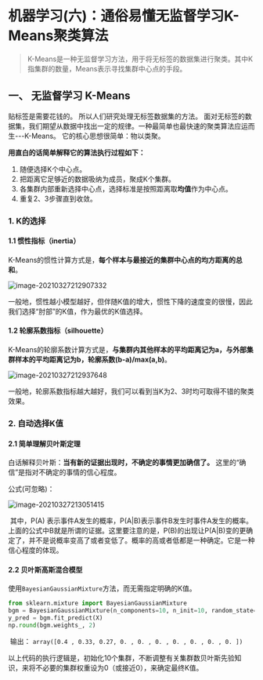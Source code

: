 # 机器学习(六)：通俗易懂无监督学习K-Means聚类算法

> K-Means是一种无监督学习方法，用于将无标签的数据集进行聚类。其中K指集群的数量，Means表示寻找集群中心点的手段。

## 一、 无监督学习 K-Means

贴标签是需要花钱的。
所以人们研究处理无标签数据集的方法。
面对无标签的数据集，我们期望从数据中找出一定的规律。一种最简单也最快速的聚类算法应运而生---K-Means。
它的核心思想很简单：物以类聚。

**用直白的话简单解释它的算法执行过程如下：**

1. 随便选择K个中心点。
2. 把距离它足够近的数据吸纳为成员，聚成K个集群。
3. 各集群内部重新选择中心点，选择标准是按照距离取**均值**作为中心点。
4. 重复2、3步骤直到收敛。

### 1. K的选择

#### 1.1 惯性指标（inertia）

​	K-Means的惯性计算方式是，**每个样本与最接近的集群中心点的均方距离的总和**。

![image-20210327212907332](https://i.loli.net/2021/03/27/qtZkYlypiHUSPg3.png)

​	一般地，惯性越小模型越好，但伴随K值的增大，惯性下降的速度变的很慢，因此我们选择“肘部”的K值，作为最优的K值选择。

#### 1.2 轮廓系数指标（silhouette）

​	K-Means的轮廓系数计算方式是，**与集群内其他样本的平均距离记为a，与外部集群样本的平均距离记为b，轮廓系数(b-a)/max(a,b)**。

![image-20210327212937648](https://i.loli.net/2021/03/27/UxZ8CMlKVpXcaWn.png)

​	一般地，轮廓系数指标越大越好，我们可以看到当K为2、3时均可取得不错的聚类效果。

### 2. 自动选择K值

#### 2.1 简单理解贝叶斯定理

​	白话解释贝叶斯：**当有新的证据出现时，不确定的事情更加确信了。** 这里的“确信”是指对不确定的事情的信心程度。

公式(可忽略)：

![image-20210327213051415](https://i.loli.net/2021/03/27/9bKUs6aHzjiZq8X.png)

​	其中，P(A) 表示事件A发生的概率，P(A|B)表示事件B发生时事件A发生的概率。上面的公式中B就是所谓的证据。这里要注意的是，P(B)的出现让P(A|B)变的更确定了，并不是说概率变高了或者变低了。概率的高或者低都是一种确定。它是一种信心程度的体现。

#### 2.2 贝叶斯高斯混合模型

​	使用`BayesianGaussianMixture`方法，而无需指定明确的K值。

```python
from sklearn.mixture import BayesianGaussianMixture
bgm = BayesianGaussianMixture(n_components=10, n_init=10, random_state=42)
y_pred = bgm.fit_predict(X)
np.round(bgm.weights_, 2)
```

​	输出： `array([0.4 , 0.33, 0.27, 0. , 0. , 0. , 0. , 0. , 0. , 0. ])`

​	以上代码的执行逻辑是，初始化10个集群，不断调整有关集群数贝叶斯先验知识，来将不必要的集群权重设为0（或接近0），来确定最终K值。

